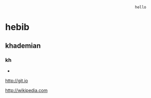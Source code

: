                                                               hello


# hebib


## khademian
 
### kh 

*
http://git.io

 http://wikipedia.com
 
 

                                                                 
                                                                 
